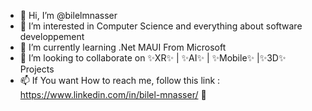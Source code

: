 - 👋 Hi, I’m @bilelmnasser
- 👀 I’m interested in Computer Science and everything about software developpement 
- 🌱 I’m currently learning .Net MAUI From Microsoft
- 💞️ I’m looking to collaborate on ✨XR✨ | ✨AI✨ | ✨Mobile✨ |✨3D✨ Projects
- 📫 If You want How to reach me, follow this link : https://www.linkedin.com/in/bilel-mnasser/ 👋

<!---
bilelmnasser/bilelmnasser is a ✨ special ✨ repository because its `README.md` (this file) appears on your GitHub profile.
You can click the Preview link to take a look at your changes.
--->
